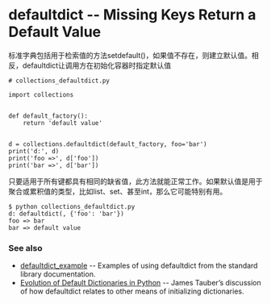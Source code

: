 # defaultdict -- Missing Keys Return a Default Value
标准字典包括用于检索值的方法setdefault()，如果值不存在，则建立默认值。相反，defaultdict让调用方在初始化容器时指定默认值
<pre><code># collections_defaultdict.py

import collections


def default_factory():
    return 'default value'


d = collections.defaultdict(default_factory, foo='bar')
print('d:', d)
print('foo =>', d['foo'])
print('bar =>', d['bar'])</pre></code>
只要适用于所有键都具有相同的缺省值，此方法就能正常工作。如果默认值是用于聚合或累积值的类型，比如list、set、甚至int，那么它可能特别有用。
<pre><code>$ python collections_defaultdict.py
d: defaultdict(<function default_factory at 0x00000230C8FBB8C8>, {'foo': 'bar'})
foo => bar
bar => default value</pre></code>
### See also
+ [defaultdict_example](https://docs.python.org/3.6/library/collections.html#defaultdict-examples) -- Examples of using defaultdict from the standard library documentation.
+ [Evolution of Default Dictionaries in Python](http://jtauber.com/blog/2008/02/27/evolution_of_default_dictionaries_in_python/) -- James Tauber’s discussion of how defaultdict relates to other means of initializing dictionaries.